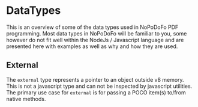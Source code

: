 # DataTypes

This is an overview of some of the data types used in NoPoDoFo PDF programming. Most data types in NoPoDoFo
will be familiar to you, some however do not fit well within the NodeJs / Javascript language and are presented here with
examples as well as why and how they are used.

## External

The `external` type represents a pointer to an object outside v8 memory. This is not a javascript type and can not be
inspected by javascript utilities. The primary use case for `external` is for passing a POCO item(s) to/from native methods.
